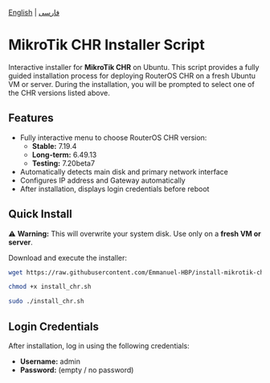 [English](README.md) | [فارسی](README_FA.md)

# MikroTik CHR Installer Script

Interactive installer for **MikroTik CHR** on Ubuntu. This script provides a fully guided installation process for deploying RouterOS CHR on a fresh Ubuntu VM or server.
During the installation, you will be prompted to select one of the CHR versions listed above.

## Features
- Fully interactive menu to choose RouterOS CHR version:
  - **Stable:** 7.19.4  
  - **Long-term:** 6.49.13  
  - **Testing:** 7.20beta7  
- Automatically detects main disk and primary network interface  
- Configures IP address and Gateway automatically  
- After installation, displays login credentials before reboot  

## Quick Install

⚠️ **Warning:** This will overwrite your system disk. Use only on a **fresh VM or server**.

Download and execute the installer:

```bash
wget https://raw.githubusercontent.com/Emmanuel-HBP/install-mikrotik-chr/main/install_chr.sh
```
```bash
chmod +x install_chr.sh
```
```bash
sudo ./install_chr.sh
```

## Login Credentials

After installation, log in using the following credentials:

- **Username:** admin  
- **Password:** (empty / no password)  
